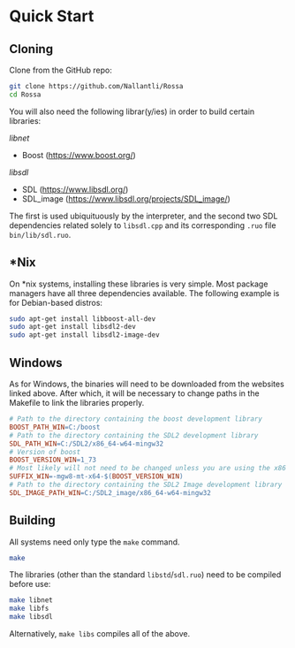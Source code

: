 # Quick Start

## Cloning

Clone from the GitHub repo:

```bash
git clone https://github.com/Nallantli/Rossa
cd Rossa
```

You will also need the following librar(y/ies) in order to build certain libraries:

*libnet*

* Boost (https://www.boost.org/)

*libsdl*

* SDL (https://www.libsdl.org/)
* SDL_image (https://www.libsdl.org/projects/SDL_image/)

The first is used ubiquituously by the interpreter, and the second two SDL dependencies related solely to `libsdl.cpp` and its corresponding `.ruo` file `bin/lib/sdl.ruo`.

## *Nix

On *nix systems, installing these libraries is very simple. Most package managers have all three dependencies available. The following example is for Debian-based distros:

```bash
sudo apt-get install libboost-all-dev
sudo apt-get install libsdl2-dev
sudo apt-get install libsdl2-image-dev
```

## Windows

As for Windows, the binaries will need to be downloaded from the websites linked above. After which, it will be necessary to change paths in the Makefile to link the libraries properly.

```makefile
# Path to the directory containing the boost development library
BOOST_PATH_WIN=C:/boost
# Path to the directory containing the SDL2 development library
SDL_PATH_WIN=C:/SDL2/x86_64-w64-mingw32
# Version of boost
BOOST_VERSION_WIN=1_73
# Most likely will not need to be changed unless you are using the x86 version
SUFFIX_WIN=-mgw8-mt-x64-$(BOOST_VERSION_WIN)
# Path to the directory containing the SDL2 Image development library
SDL_IMAGE_PATH_WIN=C:/SDL2_image/x86_64-w64-mingw32
```

## Building

All systems need only type the `make` command.

```bash
make
```

The libraries (other than the standard `libstd`/`sdl.ruo`) need to be compiled before use:

```bash
make libnet
make libfs
make libsdl
```

Alternatively, `make libs` compiles all of the above.